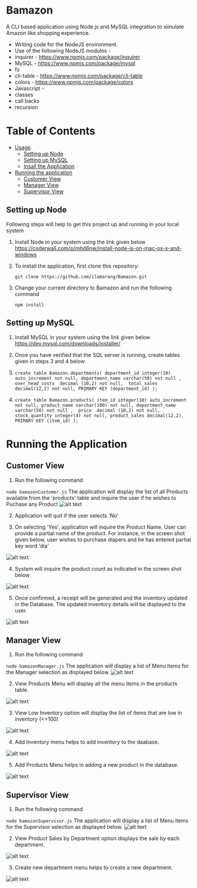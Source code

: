 # Bamazon
A CLI based application using Node.js and MySQL integration to simulate Amazon like shopping experience.

* Writing code for the NodeJS environment.
* Use of the following NodeJS modules - 
 * inquirer - <https://www.npmjs.com/package/inquirer>
 * MySQL - <https://www.npmjs.com/package/mysql>
 * fs
 * cli-table - <https://www.npmjs.com/package/cli-table>
 * colors - <https://www.npmjs.com/package/colors>
* Javascript - 
 * classes
 * call backs
 * recursion

# Table of Contents
* [Usage](#usage)
  * [Setting up Node](#setting-up-node)
  * [Setting up MySQL](#setting-up-mysql)
  * [Insall the Application](#install-the-application)
* [Running the application](#running-the-application)
  * [Customer View](#customer-view)
  * [Manager View](#manager-view)
  * [Supervisor View](#supervisor-view)
  
## Setting up Node
Following steps will help to get this project up and running in your local system
1. Install Node in your system using the link given below 
https://coderwall.com/p/mhd6nw/install-node-js-on-mac-os-x-and-windows
2. To install the application, first clone this repository:
 
    `git clone https://github.com/ilamarang/Bamazon.git`
3. Change your current directory to Bamazon and run the following command

  	`npm install`
               
## Setting up MySQL
1. Install MySQL in your system using the link given below
https://dev.mysql.com/downloads/installer/
2. Once you have verified that the SQL server is running, create tables given in steps 3 and 4 below
3. `create table Bamazon.departments(
department_id integer(10) auto_increment not null,
department_name varchar(50) not null , 
over_head_costs  decimal (10,2) not null, 
total_sales decimal(12,2) not null,
PRIMARY KEY (department_id)
);`

4. `create table Bamazon.products(
item_id integer(10) auto_increment not null,
product_name varchar(100) not null,
department_name varchar(50) not null , 
price  decimal (10,2) not null, 
stock_quantity integer(4) not null,
product_sales decimal(12,2),
PRIMARY KEY (item_id)
);`


# Running the Application

## Customer View
1. Run the following command

`node bamazonCustomer.js`
The application will display the list of all Products available from the 'products' table and inquire the user if he wishes to Puchase any Product
![alt text](https://github.com/ilamarang/Bamazon/blob/master/images/Bamazon_Customer_Initial_View.png)

2. Application will quit if the user selects 'No'

3. On selecting 'Yes', application will inquire the Product Name. User can provide a partial name of the product. For instance, in the screen shot given below, user wishes to purchase diapers and he has entered partial key word 'dia'

![alt text](https://github.com/ilamarang/Bamazon/blob/master/images/Bamazon_Customer_InquireProductName.png)

4. System will inquire the product count as indicated in the screen shot below 

![alt text](https://github.com/ilamarang/Bamazon/blob/master/images/Bamazon_Customer_InquireProductCount.png)

5. Once confirmed, a receipt will be generated and the inventory updated in the Database. The updated inventory details will be displayed to the user.

![alt text](https://github.com/ilamarang/Bamazon/blob/master/images/Bamazon_Customer_Receipt.png)


## Manager View
1. Run the following command

`node bamazonManager.js`
The application will display a list of Menu items for the Manager selection as displayed below.
![alt text](https://github.com/ilamarang/Bamazon/blob/master/images/ManagerView_InitialInquiry.png) 

2. View Products Menu will display all the menu items in the products table.

![alt text](https://github.com/ilamarang/Bamazon/blob/master/images/ManagerView_ViewProducts.png)

3. View Low Inventory option will display the list of items that are low in inventory (<=100)

![alt text](https://github.com/ilamarang/Bamazon/blob/master/images/ManagerView_LowInventory.png)

4. Add Inventory menu helps to add inventory to the daabase.

![alt text](https://github.com/ilamarang/Bamazon/blob/master/images/ManagerView_AddInventory.png)

5. Add Products Menu helps in adding a new product in the database.

![alt text](https://github.com/ilamarang/Bamazon/blob/master/images/ManagerView_AddProduct.png)


## Supervisor View
1. Run the following command

`node bamazonSupervisor.js`
The application will display a list of Menu items for the Supervisor selection as displayed below.
![alt text](https://github.com/ilamarang/Bamazon/blob/master/images/Supervisor_Menu.png) 

2. View Product Sales by Department option displays the sale by each department.

![alt text](https://github.com/ilamarang/Bamazon/blob/master/images/Supervisor_DepartmentView.png)

3. Create new department menu helps to create a new department.

![alt text](https://github.com/ilamarang/Bamazon/blob/master/images/Supervisor_AddNew_Department.png)
